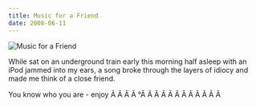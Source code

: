 ```yaml
---
title: Music for a Friend
date: 2008-06-11
---
```


![Music for a Friend](https://source.unsplash.com/4v9Kk01mEbY/1600x900)

While sat on an underground train early this morning half asleep with an iPod jammed into my ears, a song broke through the layers of idiocy and made me think of a close friend.

You know who you are - enjoy Ã Ã Ã Ã °Ã Ã Ã Ã Ã Ã Ã Ã Ã Ã Ã Ã 